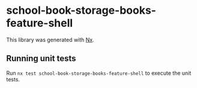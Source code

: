 # school-book-storage-books-feature-shell

This library was generated with [Nx](https://nx.dev).

## Running unit tests

Run `nx test school-book-storage-books-feature-shell` to execute the unit tests.
